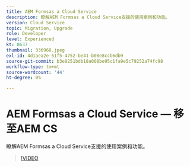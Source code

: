 ```yaml
---
title: AEM Formsas a Cloud Service
description: 瞭解AEM Formsas a Cloud Service支援的使用案例和功能。
version: Cloud Service
topic: Migration, Upgrade
role: Developer
level: Experienced
kt: 8637
thumbnail: 336968.jpeg
exl-id: 4d1aea2e-51f5-4752-be41-b08e8ccb6db9
source-git-commit: b3e9251bdb18a008be95c1fa9e5c79252a74fc98
workflow-type: tm+mt
source-wordcount: '44'
ht-degree: 0%

---
```


# AEM Formsas a Cloud Service — 移至AEM CS

瞭解AEM Formsas a Cloud Service支援的使用案例和功能。

>[!VIDEO](https://video.tv.adobe.com/v/336968?quality=12&learn=on)
